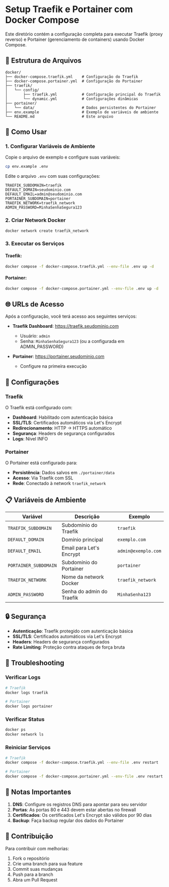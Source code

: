 # Setup Traefik e Portainer com Docker Compose

Este diretório contém a configuração completa para executar Traefik (proxy reverso) e Portainer (gerenciamento de containers) usando Docker Compose.

## 📁 Estrutura de Arquivos

```
docker/
├── docker-compose.traefik.yml    # Configuração do Traefik
├── docker-compose.portainer.yml  # Configuração do Portainer
├── traefik/
│   └── config/
│       ├── traefik.yml           # Configuração principal do Traefik
│       └── dynamic.yml           # Configurações dinâmicas
├── portainer/
│   └── data/                     # Dados persistentes do Portainer
├── env.example                   # Exemplo de variáveis de ambiente
└── README.md                     # Este arquivo
```

## 🚀 Como Usar

### 1. Configurar Variáveis de Ambiente

Copie o arquivo de exemplo e configure suas variáveis:

```bash
cp env.example .env
```

Edite o arquivo `.env` com suas configurações:

```env
TRAEFIK_SUBDOMAIN=traefik
DEFAULT_DOMAIN=seudominio.com
DEFAULT_EMAIL=admin@seudominio.com
PORTAINER_SUBDOMAIN=portainer
TRAEFIK_NETWORK=traefik_network
ADMIN_PASSWORD=MinhaSenhaSegura123
```

### 2. Criar Network Docker

```bash
docker network create traefik_network
```

### 3. Executar os Serviços

#### Traefik:
```bash
docker compose -f docker-compose.traefik.yml --env-file .env up -d
```

#### Portainer:
```bash
docker compose -f docker-compose.portainer.yml --env-file .env up -d
```

## 🌐 URLs de Acesso

Após a configuração, você terá acesso aos seguintes serviços:

- **Traefik Dashboard**: https://traefik.seudominio.com
  - Usuário: `admin`
  - Senha: `MinhaSenhaSegura123` (ou a configurada em ADMIN_PASSWORD)

- **Portainer**: https://portainer.seudominio.com
  - Configure na primeira execução

## 🔧 Configurações

### Traefik

O Traefik está configurado com:

- **Dashboard**: Habilitado com autenticação básica
- **SSL/TLS**: Certificados automáticos via Let's Encrypt
- **Redirecionamento**: HTTP → HTTPS automático
- **Segurança**: Headers de segurança configurados
- **Logs**: Nível INFO

### Portainer

O Portainer está configurado para:

- **Persistência**: Dados salvos em `./portainer/data`
- **Acesso**: Via Traefik com SSL
- **Rede**: Conectado à network `traefik_network`

## 📋 Variáveis de Ambiente

| Variável | Descrição | Exemplo |
|----------|-----------|---------|
| `TRAEFIK_SUBDOMAIN` | Subdomínio do Traefik | `traefik` |
| `DEFAULT_DOMAIN` | Domínio principal | `exemplo.com` |
| `DEFAULT_EMAIL` | Email para Let's Encrypt | `admin@exemplo.com` |
| `PORTAINER_SUBDOMAIN` | Subdomínio do Portainer | `portainer` |
| `TRAEFIK_NETWORK` | Nome da network Docker | `traefik_network` |
| `ADMIN_PASSWORD` | Senha do admin do Traefik | `MinhaSenha123` |

## 🔒 Segurança

- **Autenticação**: Traefik protegido com autenticação básica
- **SSL/TLS**: Certificados automáticos via Let's Encrypt
- **Headers**: Headers de segurança configurados
- **Rate Limiting**: Proteção contra ataques de força bruta

## 🐛 Troubleshooting

### Verificar Logs

```bash
# Traefik
docker logs traefik

# Portainer
docker logs portainer
```

### Verificar Status

```bash
docker ps
docker network ls
```

### Reiniciar Serviços

```bash
# Traefik
docker compose -f docker-compose.traefik.yml --env-file .env restart

# Portainer
docker compose -f docker-compose.portainer.yml --env-file .env restart
```

## 📝 Notas Importantes

1. **DNS**: Configure os registros DNS para apontar para seu servidor
2. **Portas**: As portas 80 e 443 devem estar abertas no firewall
3. **Certificados**: Os certificados Let's Encrypt são válidos por 90 dias
4. **Backup**: Faça backup regular dos dados do Portainer

## 🤝 Contribuição

Para contribuir com melhorias:

1. Fork o repositório
2. Crie uma branch para sua feature
3. Commit suas mudanças
4. Push para a branch
5. Abra um Pull Request 